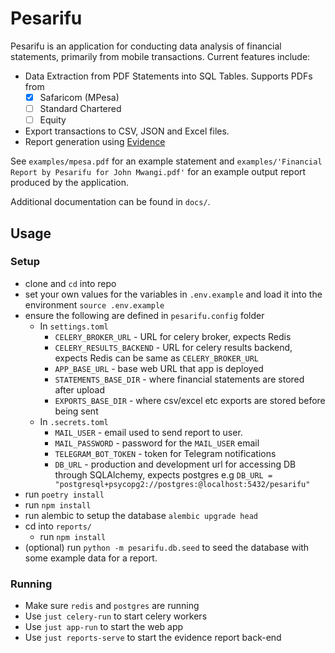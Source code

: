 # Pesarifu

Pesarifu is an application for conducting data analysis of
financial statements, primarily from mobile transactions. Current
features include:

- Data Extraction from PDF Statements into SQL Tables. Supports PDFs from
    - [x] Safaricom (MPesa)
    - [ ] Standard Chartered
    - [ ] Equity
- Export transactions to CSV, JSON and Excel files.
- Report generation using [Evidence][1]

See `examples/mpesa.pdf` for an example statement and
`examples/'Financial Report by Pesarifu for John Mwangi.pdf'` for an example
output report produced by the application.

Additional documentation can be found in `docs/`.


## Usage

### Setup

- clone and `cd` into repo
- set your own values for the variables in `.env.example` and load it into the
  environment `source .env.example`
- ensure the following are defined in `pesarifu.config` folder
    - In `settings.toml`
        - `CELERY_BROKER_URL` - URL for celery broker, expects Redis
        - `CELERY_RESULTS_BACKEND` - URL for celery results backend, expects Redis can
           be same as `CELERY_BROKER_URL`
        - `APP_BASE_URL` - base web URL that app is deployed
        - `STATEMENTS_BASE_DIR` - where financial statements are stored after
           upload
        - `EXPORTS_BASE_DIR` - where csv/excel etc exports are stored before being
           sent
    - In `.secrets.toml`
        - `MAIL_USER` - email used to send report to user.
        - `MAIL_PASSWORD` - password for the `MAIL_USER` email
        - `TELEGRAM_BOT_TOKEN` - token for Telegram notifications
        - `DB_URL` - production and development url for accessing DB through SQLAlchemy,
           expects postgres e.g `DB_URL = "postgresql+psycopg2://postgres:@localhost:5432/pesarifu"`
- run `poetry install`
- run `npm install`
- run alembic to setup the database `alembic upgrade head`
- cd into `reports/`
    - run `npm install`
- (optional) run `python -m pesarifu.db.seed` to seed the database with
  some example data for a report.

### Running

- Make sure `redis` and `postgres` are running
- Use `just celery-run` to start celery workers
- Use `just app-run` to start the web app
- Use `just reports-serve` to start the evidence report back-end


[1]: https://evidence.dev/
